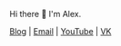 Hi there 👋 I'm Alex.

[Blog](https://alexofrhodes.github.io)
| [Email](AnastasiouAlex@gmail.com) 
| [YouTube](https://bit.ly/3aLZU9M)
| [VK](https://vk.com/video/playlist/735281600_1)

